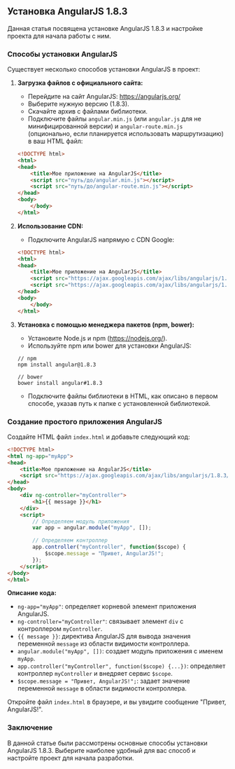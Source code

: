 ## Установка AngularJS 1.8.3

Данная статья посвящена установке AngularJS 1.8.3 и настройке проекта для начала работы с ним.

### Способы установки AngularJS

Существует несколько способов установки AngularJS в проект:

1. **Загрузка файлов с официального сайта:**

    * Перейдите на сайт AngularJS: https://angularjs.org/
    * Выберите нужную версию (1.8.3).
    * Скачайте архив с файлами библиотеки.
    * Подключите файлы `angular.min.js` (или `angular.js` для не минифицированной версии) и `angular-route.min.js` (опционально, если планируется использовать маршрутизацию) в ваш HTML файл:

    ```html
    <!DOCTYPE html>
    <html>
    <head>
        <title>Мое приложение на AngularJS</title>
        <script src="путь/до/angular.min.js"></script>
        <script src="путь/до/angular-route.min.js"></script> 
    </head>
    <body>
        </body>
    </html>
    ```

2. **Использование CDN:**

    * Подключите AngularJS напрямую с CDN Google:

    ```html
    <!DOCTYPE html>
    <html>
    <head>
        <title>Мое приложение на AngularJS</title>
        <script src="https://ajax.googleapis.com/ajax/libs/angularjs/1.8.3/angular.min.js"></script>
        <script src="https://ajax.googleapis.com/ajax/libs/angularjs/1.8.3/angular-route.min.js"></script> 
    </head>
    <body>
        </body>
    </html>
    ```

3. **Установка с помощью менеджера пакетов (npm, bower):**

    * Установите Node.js и npm (https://nodejs.org/).
    * Используйте npm или bower для установки AngularJS:

    ```
    // npm
    npm install angular@1.8.3 

    // bower
    bower install angular#1.8.3
    ```

    * Подключите файлы библиотеки в HTML, как описано в первом способе, указав путь к папке с установленной библиотекой.

### Создание простого приложения AngularJS

Создайте HTML файл `index.html` и добавьте следующий код:

```html
<!DOCTYPE html>
<html ng-app="myApp">
<head>
    <title>Мое приложение на AngularJS</title>
    <script src="https://ajax.googleapis.com/ajax/libs/angularjs/1.8.3/angular.min.js"></script>
</head>
<body>
    <div ng-controller="myController">
        <h1>{{ message }}</h1>
    </div>
    <script>
        // Определяем модуль приложения
        var app = angular.module("myApp", []);

        // Определяем контроллер
        app.controller("myController", function($scope) {
            $scope.message = "Привет, AngularJS!";
        });
    </script>
</body>
</html>
```

**Описание кода:**

* `ng-app="myApp"`: определяет корневой элемент приложения AngularJS.
* `ng-controller="myController"`: связывает элемент `div` с контроллером `myController`.
* `{{ message }}`: директива AngularJS для вывода значения переменной `message` из области видимости контроллера.
* `angular.module("myApp", [])`: создает модуль приложения с именем `myApp`.
* `app.controller("myController", function($scope) {...})`: определяет контроллер `myController` и внедряет сервис `$scope`.
* `$scope.message = "Привет, AngularJS!";`: задает значение переменной `message` в области видимости контроллера.

Откройте файл `index.html` в браузере, и вы увидите сообщение "Привет, AngularJS!".

### Заключение

В данной статье были рассмотрены основные способы установки AngularJS 1.8.3. Выберите наиболее удобный для вас способ и настройте проект для начала разработки. 
